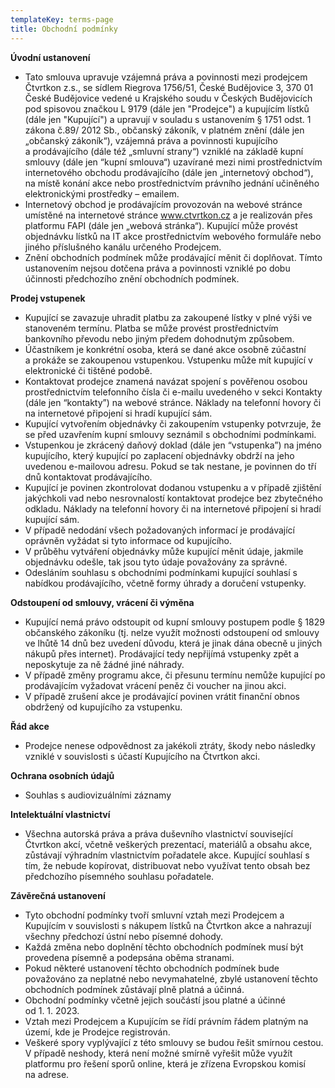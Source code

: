 ```yaml
---
templateKey: terms-page
title: Obchodní podmínky
---
```

**Úvodní ustanovení**

- Tato smlouva upravuje vzájemná práva a povinnosti mezi prodejcem Čtvrtkon z.s., se sídlem Riegrova 1756/51, České Budějovice 3, 370 01 České Budějovice vedené u Krajského soudu v Českých Budějovicích pod spisovou značkou L 9179 (dále jen "Prodejce") a kupujícím lístků (dále jen "Kupující") a upravují v souladu s ustanovením § 1751 odst. 1 zákona č.89/ 2012 Sb., občanský zákoník, v platném znění (dále jen „občanský zákoník“), vzájemná práva a povinnosti kupujícího a prodávajícího (dále též „smluvní strany“) vzniklé na základě kupní smlouvy (dále jen “kupní smlouva“) uzavírané mezi nimi prostřednictvím internetového obchodu prodávajícího (dále jen „internetový obchod“), na místě konání akce nebo prostřednictvím právního jednání učiněného elektronickými prostředky – emailem.
- Internetový obchod je prodávajícím provozován na webové stránce umístěné na internetové stránce www.ctvrtkon.cz a je realizován přes platformu FAPI (dále jen „webová stránka“). Kupující může provést objednávku lístků na IT akce prostřednictvím webového formuláře nebo jiného příslušného kanálu určeného Prodejcem.
- Znění obchodních podmínek může prodávající měnit či doplňovat. Tímto ustanovením nejsou dotčena práva a povinnosti vzniklé po dobu účinnosti předchozího znění obchodních podmínek.

**Prodej vstupenek**

- Kupující se zavazuje uhradit platbu za zakoupené lístky v plné výši ve stanoveném termínu. Platba se může provést prostřednictvím  bankovního převodu nebo jiným předem dohodnutým způsobem.
- Účastníkem je konkrétní osoba, která se dané akce osobně zúčastní a prokáže se zakoupenou vstupenkou. Vstupenku může mít kupující v elektronické či tištěné podobě.
- Kontaktovat prodejce znamená navázat spojení s pověřenou osobou prostřednictvím telefonního čísla či e-mailu uvedeného v sekci Kontakty (dále jen “kontakty”) na webové stránce. Náklady na telefonní hovory či na internetové připojení si hradí kupující sám.
- Kupující vytvořením objednávky či zakoupením vstupenky potvrzuje, že se před uzavřením kupní smlouvy seznámil s obchodními podmínkami.
- Vstupenkou je zkrácený daňový doklad (dále jen “vstupenka”) na jméno kupujícího, který kupující po zaplacení objednávky obdrží na jeho uvedenou e-mailovou adresu. Pokud se tak nestane, je povinnen do tří dnů kontaktovat prodávajícího.
- Kupující je povinen zkontrolovat dodanou vstupenku a v případě zjištění jakýchkoli vad nebo nesrovnalostí kontaktovat prodejce bez zbytečného odkladu. Náklady na telefonní hovory či na internetové připojení si hradí kupující sám.
- V případě nedodání všech požadovaných informací je prodávající oprávněn vyžádat si tyto informace od kupujícího.
- V průběhu vytváření objednávky může kupující měnit údaje, jakmile objednávku odešle, tak jsou tyto údaje považovány za správné.
- Odesláním souhlasu s obchodními podmínkami kupující souhlasí s nabídkou prodávajícího, včetně formy úhrady a doručení vstupenky.

**Odstoupení od smlouvy, vrácení či výměna**

- Kupující nemá právo odstoupit od kupní smlouvy postupem podle § 1829 občanského zákoníku (tj. nelze využít možnosti odstoupení od smlouvy ve lhůtě 14 dnů bez uvedení důvodu, která je jinak dána obecně u jiných nákupů přes internet). Prodávající tedy nepřijímá vstupenky zpět a neposkytuje za ně žádné jiné náhrady.
- V případě změny programu akce, či přesunu termínu nemůže kupující po prodávajícím vyžadovat vrácení peněz či voucher na jinou akci.
- V případě zrušení akce je prodávající povinen vrátit finanční obnos obdržený od kupujícího za vstupenku.

**Řád akce**

- Prodejce nenese odpovědnost za jakékoli ztráty, škody nebo následky vzniklé v souvislosti s účastí Kupujícího na Čtvrtkon akci.

**Ochrana osobních údajů**

- Souhlas s audiovizuálními záznamy

**Intelektuální vlastnictví**

- Všechna autorská práva a práva duševního vlastnictví související Čtvrtkon akcí, včetně veškerých prezentací, materiálů a obsahu akce, zůstávají výhradním vlastnictvím pořadatele akce. Kupující souhlasí s tím, že nebude kopírovat, distribuovat nebo využívat tento obsah bez předchozího písemného souhlasu pořadatele.

**Závěrečná ustanovení**

- Tyto obchodní podmínky tvoří smluvní vztah mezi Prodejcem a Kupujícím v souvislosti s nákupem lístků na Čtvrtkon akce a nahrazují všechny předchozí ústní nebo písemné dohody.
- Každá změna nebo doplnění těchto obchodních podmínek musí být provedena písemně a podepsána oběma stranami.
- Pokud některé ustanovení těchto obchodních podmínek bude považováno za neplatné nebo nevymahatelné, zbylé ustanovení těchto obchodních podmínek zůstávají plně platná a účinná.
- Obchodní podmínky včetně jejich součástí jsou platné a účinné od 1. 1. 2023.
- Vztah mezi Prodejcem a Kupujícím se řídí právním řádem platným na území, kde je Prodejce registrován.
- Veškeré spory vyplývající z této smlouvy se budou řešit smírnou cestou. V případě neshody, která není možné smírně vyřešit může využít platformu pro řešení sporů online, která je zřízena Evropskou komisí na adrese.
